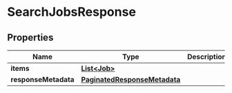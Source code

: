 

# SearchJobsResponse


## Properties

| Name | Type | Description | Notes |
|------------ | ------------- | ------------- | -------------|
|**items** | [**List&lt;Job&gt;**](Job.md) |  |  [optional] |
|**responseMetadata** | [**PaginatedResponseMetadata**](PaginatedResponseMetadata.md) |  |  [optional] |



